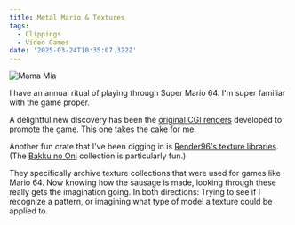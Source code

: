 ```yaml
---
title: Metal Mario & Textures
tags:
  - Clippings
  - Video Games
date: '2025-03-24T10:35:07.322Z'
---
```


![Mama Mia](http://res.cloudinary.com/cpadilla/image/upload/v1742443220/chrisdpadilla/blog/images/utlahqa4itqmgjhkhvmr.jpg)

I have an annual ritual of playing through Super Mario 64. I'm super familiar with the game proper.

A delightful new discovery has been the [original CGI renders](https://www.mariowiki.com/Gallery:Super_Mario_64#Key_artwork_and_wallpapers) developed to promote the game. This one takes the cake for me.

Another fun crate that I've been digging in is [Render96's texture libraries](https://github.com/Render96/Render96Wiki/wiki). (The [Bakku no Oni](https://github.com/Render96/Render96Wiki/wiki/Bakku-no-Oni-%28Series%29) collection is particularly fun.)

They specifically archive texture collections that were used for games like Mario 64. Now knowing how the sausage is made, looking through these really gets the imagination going. In both directions: Trying to see if I recognize a pattern, or imagining what type of model a texture could be applied to.
